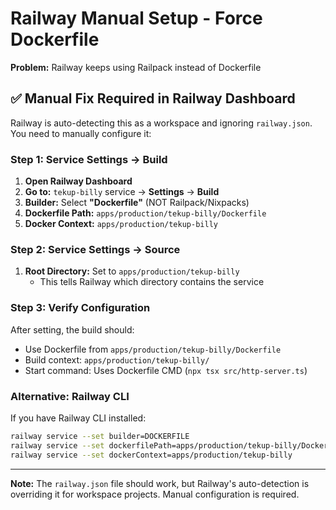 # Railway Manual Setup - Force Dockerfile

**Problem:** Railway keeps using Railpack instead of Dockerfile

## ✅ Manual Fix Required in Railway Dashboard

Railway is auto-detecting this as a workspace and ignoring `railway.json`. You need to manually configure it:

### Step 1: Service Settings → Build

1. **Open Railway Dashboard**
2. **Go to:** `tekup-billy` service → **Settings** → **Build**
3. **Builder:** Select **"Dockerfile"** (NOT Railpack/Nixpacks)
4. **Dockerfile Path:** `apps/production/tekup-billy/Dockerfile`
5. **Docker Context:** `apps/production/tekup-billy`

### Step 2: Service Settings → Source

1. **Root Directory:** Set to `apps/production/tekup-billy`
   - This tells Railway which directory contains the service

### Step 3: Verify Configuration

After setting, the build should:

- Use Dockerfile from `apps/production/tekup-billy/Dockerfile`
- Build context: `apps/production/tekup-billy/`
- Start command: Uses Dockerfile CMD (`npx tsx src/http-server.ts`)

### Alternative: Railway CLI

If you have Railway CLI installed:

```bash
railway service --set builder=DOCKERFILE
railway service --set dockerfilePath=apps/production/tekup-billy/Dockerfile
railway service --set dockerContext=apps/production/tekup-billy
```

---

**Note:** The `railway.json` file should work, but Railway's auto-detection is overriding it for workspace projects. Manual configuration is required.
